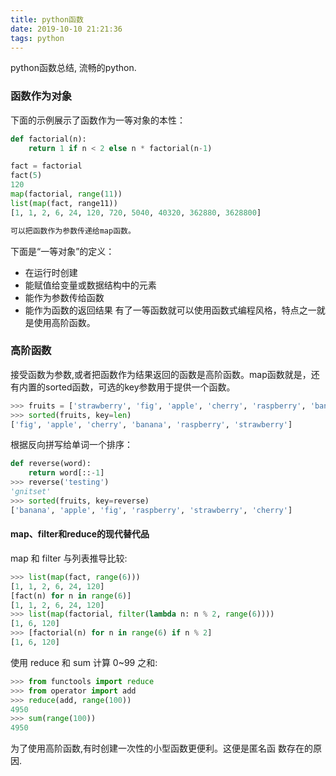 ```yaml
---
title: python函数
date: 2019-10-10 21:21:36
tags: python
---
```

python函数总结, 流畅的python.
<!--more-->

### 函数作为对象
下面的示例展示了函数作为一等对象的本性：
```python
def factorial(n):
    return 1 if n < 2 else n * factorial(n-1)

fact = factorial
fact(5)
120
map(factorial, range(11))
list(map(fact, range11))
[1, 1, 2, 6, 24, 120, 720, 5040, 40320, 362880, 3628800]

可以把函数作为参数传递给map函数。
```
下面是“一等对象”的定义：
- 在运行时创建
- 能赋值给变量或数据结构中的元素
- 能作为参数传给函数
- 能作为函数的返回结果
有了一等函数就可以使用函数式编程风格，特点之一就是使用高阶函数。

### 高阶函数
接受函数为参数,或者把函数作为结果返回的函数是高阶函数。map函数就是，还有内置的sorted函数，可选的key参数用于提供一个函数。
```python
>>> fruits = ['strawberry', 'fig', 'apple', 'cherry', 'raspberry', 'banana']
>>> sorted(fruits, key=len)
['fig', 'apple', 'cherry', 'banana', 'raspberry', 'strawberry']
```
根据反向拼写给单词一个排序：
```python
def reverse(word):
    return word[::-1]
>>> reverse('testing')
'gnitset'
>>> sorted(fruits, key=reverse)
['banana', 'apple', 'fig', 'raspberry', 'strawberry', 'cherry']
```
#### map、filter和reduce的现代替代品
map 和 filter 与列表推导比较:
```python
>>> list(map(fact, range(6)))
[1, 1, 2, 6, 24, 120]
[fact(n) for n in range(6)]
[1, 1, 2, 6, 24, 120]
>>> list(map(factorial, filter(lambda n: n % 2, range(6))))
[1, 6, 120]
>>> [factorial(n) for n in range(6) if n % 2]
[1, 6, 120]
```
使用 reduce 和 sum 计算 0~99 之和:
```python
>>> from functools import reduce
>>> from operator import add
>>> reduce(add, range(100))
4950
>>> sum(range(100))
4950
```
为了使用高阶函数,有时创建一次性的小型函数更便利。这便是匿名函
数存在的原因.
